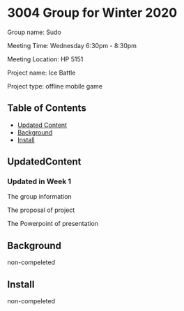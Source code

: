 # 3004 Group for Winter 2020
  Group name:  Sudo 
  
  Meeting Time: Wednesday 6:30pm - 8:30pm  
  
  Meeting Location: HP 5151  
  
  Project name: Ice Battle
  
  Project type: offline mobile game

## Table of Contents
  - [Updated Content](#UpdatedContent)
  - [Background](#background)
  - [Install](#install)
  
## UpdatedContent
### Updated in Week 1
  The group information
  
  The proposal of project
  
  The Powerpoint of presentation
## Background
  non-compeleted
## Install
  non-compeleted
  

